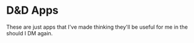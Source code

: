 # D&D Apps

These are just apps that I've made thinking they'll be useful for me in the should I DM again.
